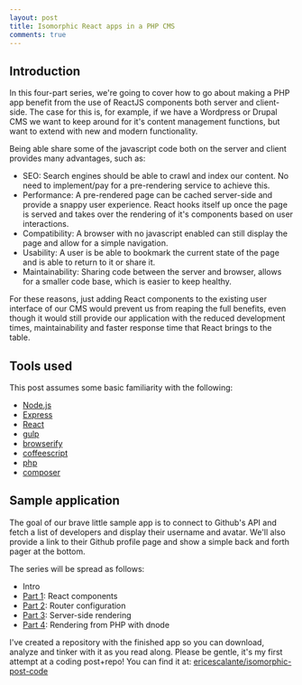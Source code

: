 ```yaml
---
layout: post
title: Isomorphic React apps in a PHP CMS
comments: true
---
```


## Introduction

In this four-part series, we're going to cover how to go about making a PHP app benefit from the use of ReactJS components both server and client-side. The case for this is, for example, if we have a Wordpress or Drupal CMS we want to keep around for it's content management functions, but want to extend with new and modern functionality.

Being able share some of the javascript code both on the server and client provides many advantages, such as:

- SEO: Search engines should be able to crawl and index our content. No need to implement/pay for a pre-rendering service to achieve this.
- Performance: A pre-rendered page can be cached server-side and provide a snappy user experience. React hooks itself up once the page is served and takes over the rendering of it's components based on user interactions.
- Compatibility: A browser with no javascript enabled can still display the page and allow for a simple navigation.
- Usability: A user is be able to bookmark the current state of the page and is able to return to it or share it.
- Maintainability: Sharing code between the server and browser, allows for a smaller code base, which is easier to keep healthy.

For these reasons, just adding React components to the existing user interface of our CMS would prevent us from reaping the full benefits, even though it would still provide our application with the reduced development times, maintainability and faster response time that React brings to the table.

## Tools used

This post assumes some basic familiarity with the following:

* [Node.js](https://nodejs.org/)
* [Express](http://expressjs.com/)
* [React](https://facebook.github.io/react/)
* [gulp](http://gulpjs.com/)
* [browserify](http://browserify.org/)
* [coffeescript](http://coffeescript.org/)
* [php](http://php.net/) 
* [composer](https://getcomposer.org/)

  
## Sample application

The goal of our brave little sample app is to connect to Github's API and fetch a list of developers and display their username and avatar. We'll also provide a link to their Github profile page and show a simple back and forth pager at the bottom.

The series will be spread as follows:

* Intro
* [Part 1](/2015/06/21/isomorphic1/): React components
* [Part 2](/2015/06/21/isomorphic2/): Router configuration
* [Part 3](/2015/06/21/isomorphic3/): Server-side rendering
* [Part 4](/2015/06/21/isomorphic4/): Rendering from PHP with dnode

I've created a repository with the finished app so you can download, analyze and tinker with it as you read along. 
Please be gentle, it's my first attempt at a coding post+repo!
You can find it at: [ericescalante/isomorphic-post-code](https://github.com/ericescalante/isomorphic-post-code)


